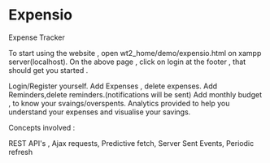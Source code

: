 # Expensio
Expense Tracker

To start using the website , open wt2_home/demo/expensio.html on xampp server(localhost).
On the above page , click on login at the footer , that should get you started .

Login/Register yourself.
Add Expenses , delete expenses.
Add Reminders,delete reminders.(notifications will be sent)
Add monthly budget , to know your svaings/overspents.
Analytics provided to help you understand your expenses and visualise your savings.

Concepts involved :

REST API's ,
Ajax requests,
Predictive fetch,
Server Sent Events, 
Periodic refresh
